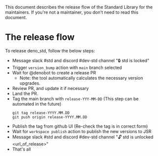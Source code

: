 This document describes the release flow of the Standard Library for the
maintainers. If you're not a maintainer, you don't need to read this document.

# The release flow

To release deno_std, follow the below steps:

- Message slack #std and discord #dev-std channel "🔒 std is locked"
- Trigger `version_bump` action with `main` branch selected
- Wait for @denobot to create a release PR
  - Note: the tool automatically calculates the necessary version upgrades.
- Review PR, and update it if necessary
- Land the PR.
- Tag the main branch with `release-YYY-MM-DD` (This step can be automated in
  the future)
  ```
  git tag release-YYYY.MM.DD
  git push origin release-YYYY.MM.DD
  ```
- Publish the tag from github UI (Re-check the tag is in correct form)
- Wait for `workspace publish` action to publish the new versions to JSR
- Message slack #std and discord #dev-std channel "🔓 std is unlocked
  <url_of_release>"
- That's all
